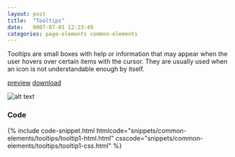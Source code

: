 ```yaml
---
layout: post
title:  "Tooltips"
date:   0007-07-01 12:23:49
categories: page-elements common-elements
---
```


Tooltips are small boxes with help or information that may appear when the user hovers over certain items with the cursor. They are usually used when an icon is not understandable enough by itself.

<a class="btn btn--preview" target="_blank" href="{{site.url}}gfw-style-guides/downloads/common-elements/tooltips/index.html">preview</a>
<a class="btn btn--download" download="tooltips.zip" href="{{site.url}}gfw-style-guides/downloads/common-elements/tooltips/tooltips.zip">download</a>

![alt text][tooltip]

### Code

<div id="code-snippet-box1" class="code-snippet-box">
  {% include code-snippet.html htmlcode="snippets/common-elements/tooltips/tooltip1-html.html" csscode="snippets/common-elements/tooltips/tooltip1-css.html" %}
</div>



[tooltip]: /gfw-style-guides/images/posts/common-elements/tooltips/07-01-tooltip.png "tooltip"
